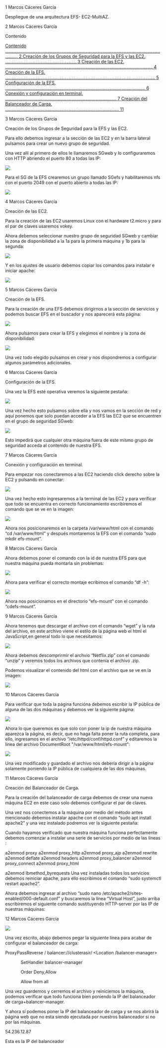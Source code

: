 ﻿1  Marcos Cáceres García 

Despliegue de una arquitectura EFS- EC2-MultiAZ. 

2  Marcos Cáceres García 

Contenido 

[Contenido ...................................................................................................................................... 2 ](#_page1_x82.00_y62.92)[Creación de los Grupos de Seguridad para la EFS y las EC2. ......................................................... 3 ](#_page2_x82.00_y93.92)[Creación de las EC2. ...................................................................................................................... 4 ](#_page3_x82.00_y93.92)[Creación de la EFS. ........................................................................................................................ 5 ](#_page4_x82.00_y93.92)[Configuración de la EFS. ................................................................................................................ 6 ](#_page5_x82.00_y93.92)[Conexión y configuración en terminal. ......................................................................................... 7 ](#_page6_x82.00_y93.92)[Creación del Balanceador de Carga. ........................................................................................... 11 ](#_page10_x82.00_y93.92)

3  Marcos Cáceres García 

Creación de los Grupos de Seguridad para la EFS y las EC2. 

Para ello debemos ingresar a la sección de las EC2 y en la barra lateral pulsamos para crear un nuevo grupo de seguridad. 

Una vez allí al primero de ellos le llamaremos SGweb y lo configuraremos con HTTP abriendo el puerto 80 a todas las IP: 

![](Aspose.Words.f2f5dc65-86c1-4f57-a90b-e26679aac793.001.jpeg)

Para el SG de la EFS crearemos un grupo llamado SGefs y habilitaremos nfs con el puerto 2049 con el puerto abierto a todas las IP: 

![](Aspose.Words.f2f5dc65-86c1-4f57-a90b-e26679aac793.002.jpeg)

4  Marcos Cáceres García 

Creación de las EC2. 

Para la creación de las EC2 usaremos Linux con el hardware t2.micro y para el par de claves usaremos vokey. 

Ahora debemos seleccionar nuestro grupo de seguridad SGweb y cambiar la zona de disponibilidad a la 1a para la primera máquina y 1b para la segunda: 

![](Aspose.Words.f2f5dc65-86c1-4f57-a90b-e26679aac793.003.jpeg)

Y en los ajustes de usuario debemos copiar los comandos para instalar e iniciar apache: 

![](Aspose.Words.f2f5dc65-86c1-4f57-a90b-e26679aac793.004.jpeg)

5  Marcos Cáceres García 

Creación de la EFS. 

Para la creación de una EFS debemos dirigirnos a la sección de servicios y podemos buscar EFS en el buscador y nos aparecerá esta página: 

![](Aspose.Words.f2f5dc65-86c1-4f57-a90b-e26679aac793.005.jpeg)

Ahora pulsamos para crear la EFS y elegimos el nombre y la zona de disponibilidad: 

![](Aspose.Words.f2f5dc65-86c1-4f57-a90b-e26679aac793.006.jpeg)

Una vez todo elegido pulsamos en crear y  nos dispondremos a configurar algunos parámetros adicionales. 

6  Marcos Cáceres García 

Configuración de la EFS. 

Una vez la EFS esté operativa veremos la siguiente pestaña: 

![](Aspose.Words.f2f5dc65-86c1-4f57-a90b-e26679aac793.007.jpeg)

Una vez hecho esto pulsamos sobre ella y nos vamos en la sección de red y aquí ponemos que solo puedan acceder a la EFS las EC2 que se encuentren en el grupo de seguridad SGweb: 

![](Aspose.Words.f2f5dc65-86c1-4f57-a90b-e26679aac793.008.jpeg)

Esto impedirá que cualquier otra máquina fuera de este mismo grupo de seguridad acceda al contenido de nuestra EFS. 

7  Marcos Cáceres García 

Conexión y configuración en terminal. 

Para empezar nos conectaremos a las EC2 haciendo click derecho sobre la EC2 y pulsando en conectar: 

![](Aspose.Words.f2f5dc65-86c1-4f57-a90b-e26679aac793.009.jpeg)

Una vez hecho esto ingresaremos a la terminal de las EC2 y para verificar que todo se encuentra en correcto funcionamiento escribiremos el comando que se ve en la imagen: 

![](Aspose.Words.f2f5dc65-86c1-4f57-a90b-e26679aac793.010.jpeg)

Ahora nos posicionaremos en la carpeta /var/www/html con el comando “cd /var/www/html” y después montaremos la EFS con el comando “sudo mkdir efs-mount”. 

8  Marcos Cáceres García 

Ahora debemos poner el comando con la id de nuestra EFS para que nuestra máquina pueda montarla sin problemas: 

![](Aspose.Words.f2f5dc65-86c1-4f57-a90b-e26679aac793.011.jpeg)

Ahora para verificar el correcto montaje ecribimos el comando “df -h”: 

![](Aspose.Words.f2f5dc65-86c1-4f57-a90b-e26679aac793.012.jpeg)

Ahora nos posicionamos en el directorio “efs-mount” con el comando “cdefs-mount”. 

9  Marcos Cáceres García 

Ahora tenemos que descargar el archivo con el comando “wget” y la ruta del archivo, en este archivo viene el estilo de la página web el html el JavaScript,en general todo lo que necesitamos: 

![](Aspose.Words.f2f5dc65-86c1-4f57-a90b-e26679aac793.013.jpeg)

Ahora debemos descomprirmir el archvio “Netflix.zip” con el comando “unzip” y veremos  todos los archivos que contenía el archivo .zip. 

Podemos visualizar el contenido del html con el archivo que se ve en la imagen: 

![](Aspose.Words.f2f5dc65-86c1-4f57-a90b-e26679aac793.014.jpeg)

10  Marcos Cáceres García 

Para verificar que toda la página funcióna debemos escribir la IP pública de alguna de las dos máquinas y debemos ver la siguiente página: 

![](Aspose.Words.f2f5dc65-86c1-4f57-a90b-e26679aac793.015.jpeg)

Ahora lo que queremos es que solo con poner la ip de nuestra máquina aparezca la página, es decir, que no haga falta poner la ruta completa, para ello, ingresamos en el archivo “/etc/httpd/conf/httpd.conf” y editaremos la línea del archivo DocumentRoot "/var/www/html/efs-mount": 

![](Aspose.Words.f2f5dc65-86c1-4f57-a90b-e26679aac793.016.jpeg)

Una vez modificado y guardado el archivo nos debería dirigir a la página solamente poniendo la IP pública de cualquiera de las dos máquinas. 

11  Marcos Cáceres García 

Creación del Balanceador de Carga. 

Para la creación del balanceador de carga debemos de crear una nueva máquina EC2 en este caso solo debemos configurar el par de claves. 

Una vez nos conectemos a la máquina por medio del método antes mencionado debemos instalar apache con el comando “sudo apt install apache2” y una vez instalado podremos ver la siguiente pestaña: 

Cuando hayamos verificado que nuestra máquina funciona perfectamente debemos comenzar a instalar una serie de servicios por medio de las líneas :  

a2enmod proxy a2enmod proxy\_http a2enmod proxy\_ajp a2enmod rewrite a2enmod deflate a2enmod headers a2enmod proxy\_balancer a2enmod proxy\_connect a2enmod proxy\_html 

a2enmod lbmethod\_byrequests Una vez instaladas todos los servicios debemos reiniciar apache, para ello escribimos el comando “sudo systemctl restart apache2”. 

Ahora debemos ingresar al archivo “sudo nano /etc/apache2/sites-enabled/000-default.conf” y buscaremos la línea “Virtual Host”, justo arriba escribiremos el siguiente comando sustituyendo HTTP-server por las IP de nuestras máquinas: 

12  Marcos Cáceres García 

![](Aspose.Words.f2f5dc65-86c1-4f57-a90b-e26679aac793.017.jpeg)

Una vez escrito, abajo debemos pegar la siguiente línea para acabar de configurar el balanceador de carga: 

ProxyPassReverse / balancer://clusterasir/ <Location /balancer-manager> 

`       `SetHandler balancer-manager 

`       `Order Deny,Allow 

`       `Allow from all 

</Location> 

Una vez guardemos y cerremos el archivo y reiniciemos la máquina, podemos verificar que todo funciona bien poniendo la IP del balanceador de carga+balancer-manager. 

Y ahora sí podemos poner la IP del balanceador de carga y se nos abrirá la página web que no esta siendo ejecutada por nuestros balanceador si no por las máquinas. 

54.236.12.87

Esta es la IP del balanceador
